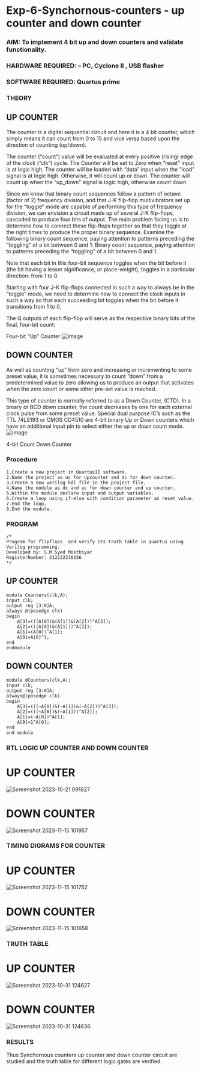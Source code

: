 # Exp-6-Synchornous-counters - up counter and down counter 
### AIM: To implement 4 bit up and down counters and validate  functionality.
### HARDWARE REQUIRED:  – PC, Cyclone II , USB flasher
### SOFTWARE REQUIRED:   Quartus prime
### THEORY 

## UP COUNTER 
The counter is a digital sequential circuit and here it is a 4 bit counter, which simply means it can count from 0 to 15 and vice versa based upon the direction of counting (up/down). 

The counter (“count“) value will be evaluated at every positive (rising) edge of the clock (“clk“) cycle.
The Counter will be set to Zero when “reset” input is at logic high.
The counter will be loaded with “data” input when the “load” signal is at logic high. Otherwise, it will count up or down.
The counter will count up when the “up_down” signal is logic high, otherwise count down

Since we know that binary count sequences follow a pattern of octave (factor of 2) frequency division, and that J-K flip-flop multivibrators set up for the “toggle” mode are capable of performing this type of frequency division, we can envision a circuit made up of several J-K flip-flops, cascaded to produce four bits of output.
The main problem facing us is to determine how to connect these flip-flops together so that they toggle at the right times to produce the proper binary sequence.
Examine the following binary count sequence, paying attention to patterns preceding the “toggling” of a bit between 0 and 1:
Binary count sequence, paying attention to patterns preceding the “toggling” of a bit between 0 and 1.

Note that each bit in this four-bit sequence toggles when the bit before it (the bit having a lesser significance, or place-weight), toggles in a particular direction: from 1 to 0.



 
 

Starting with four J-K flip-flops connected in such a way to always be in the “toggle” mode, we need to determine how to connect the clock inputs in such a way so that each succeeding bit toggles when the bit before it transitions from 1 to 0.

The Q outputs of each flip-flop will serve as the respective binary bits of the final, four-bit count:

 
 

Four-bit “Up” Counter
![image](https://user-images.githubusercontent.com/36288975/169644758-b2f4339d-9532-40c5-af40-8f4f8c942e2c.png)



## DOWN COUNTER 

As well as counting “up” from zero and increasing or incrementing to some preset value, it is sometimes necessary to count “down” from a predetermined value to zero allowing us to produce an output that activates when the zero count or some other pre-set value is reached.

This type of counter is normally referred to as a Down Counter, (CTD). In a binary or BCD down counter, the count decreases by one for each external clock pulse from some preset value. Special dual purpose IC’s such as the TTL 74LS193 or CMOS CD4510 are 4-bit binary Up or Down counters which have an additional input pin to select either the up or down count mode.
![image](https://user-images.githubusercontent.com/36288975/169644844-1a14e123-7228-4ed8-81a9-eb937dff4ac8.png)


4-bit Count Down Counter
### Procedure
```
1.Create a new project in QuartusII software.
2.Name the project as uc for upcounter and dc for down counter.
3.Create a new verilog hdl file in the project file.
4.Name the module as dc and uc for down counter and up counter.
5.Within the module declare input and output variables.
6.Create a loop using if-else with condition parameter as reset value.
7.End the loop.
8.End the module.
```
### PROGRAM 
```
/*
Program for flipflops  and verify its truth table in quartus using Verilog programming.
Developed by: S.M.Syed Mokthiyar
RegisterNumber: 212222230156
*/
```
## UP COUNTER
```
module Counters(clk,A);
input clk;
output reg [3:0]A;
always @(posedge clk)
begin
	A[3]=(((A[0])&(A[1])&(A[2]))^A[3]);
	A[2]=(((A[0])&(A[1]))^A[2]);
	A[1]=(A[0])^A[1];
	A[0]=A[0]^1;
end
endmodule
```
## DOWN COUNTER
```
module dCounters(clk,A);
input clk;
output reg [3:0]A;
always@(posedge clk)
begin
	A[3]=(((~A[0])&(~A[1])&(~A[2]))^A[3]);
	A[2]=(((~A[0])&(~A[1]))^A[2]);
	A[1]=(~A[0])^A[1];
	A[0]=1^A[0];
end
end module
```

### RTL LOGIC UP COUNTER AND DOWN COUNTER  
# UP COUNTER
![Screenshot 2023-10-21 091827](https://github.com/syedmokthiyar/Exp-7-Synchornous-counters-/assets/118787294/685fb319-a210-4973-9125-b67a47fc6752)
# DOWN COUNTER
![Screenshot 2023-11-15 101957](https://github.com/syedmokthiyar/Exp-7-Synchornous-counters-/assets/118787294/a34f5f6a-9c3a-47b5-a02c-da416ef3bcf5)


### TIMING DIGRAMS FOR COUNTER  

# UP COUNTER
![Screenshot 2023-11-15 101752](https://github.com/syedmokthiyar/Exp-7-Synchornous-counters-/assets/118787294/3bc32398-d48c-43b6-8879-eb68d6b885d8)


# DOWN COUNTER
![Screenshot 2023-11-15 101658](https://github.com/syedmokthiyar/Exp-7-Synchornous-counters-/assets/118787294/6a96d5b4-c4d5-4f86-8c25-117b453be243)


### TRUTH TABLE 
# UP COUNTER
![Screenshot 2023-10-31 124627](https://github.com/syedmokthiyar/Exp-7-Synchornous-counters-/assets/118787294/111aa0d6-1b3f-485e-a53d-0321e034f7aa)

# DOWN COUNTER
![Screenshot 2023-10-31 124636](https://github.com/syedmokthiyar/Exp-7-Synchornous-counters-/assets/118787294/0a782ef9-705f-4039-983c-18ce0d081e52)

### RESULTS 
Thus Synchornous counters up counter and down counter circuit are studied and the truth table for different logic gates are verified.
